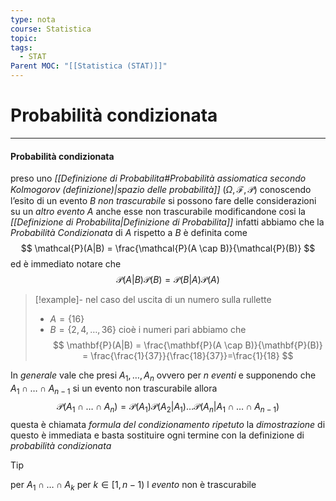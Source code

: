 ```yaml
---
type: nota
course: Statistica
topic: 
tags:
  - STAT
Parent MOC: "[[Statistica (STAT)]]"
---
```

# Probabilità condizionata
---
#### Probabilità condizionata
preso uno _[[Definizione di Probabilita#Probabilità assiomatica secondo Kolmogorov (definizione)|spazio delle probabilità]]_ $(\Omega,\mathcal{F},\mathcal{P})$ conoscendo l’esito di un evento $B$ _non trascurabile_ si possono fare delle considerazioni su un _altro evento_ $A$ anche esse non trascurabile modificandone cosi la _[[Definizione di Probabilita|Definizione di Probabilita]]_
infatti abbiamo che la _Probabilità Condizionata_ di $A$ rispetto a $B$ è definita come$$
\mathcal{P}(A|B) = \frac{\mathcal{P}(A \cap B)}{\mathcal{P}(B)}
$$
ed è immediato notare che $$\mathcal{P}(A|B)\mathcal{P}(B)=\mathcal{P}(B|A)\mathcal{P}(A)$$
>[!example]-
>nel caso del uscita di un numero sulla rullette
>- $A = \{16\}$
>- $B =\{2,4,\dots,36\}$ cioè i numeri pari
>abbiamo che
>$$
>\mathbf{P}(A|B) = \frac{\mathbf{P}(A \cap B)}{\mathbf{P}(B)} = \frac{\frac{1}{37}}{\frac{18}{37}}=\frac{1}{18}
>$$

In _generale_ vale che presi  $A_1,\dots,A_n$ ovvero per $n$ _eventi_  e supponendo che $A_1 \cap\dots \cap A_{n-1}$ si  un evento non trascurabile allora$$
\mathcal{P}(A_1 \cap\dots \cap A_n) = \mathcal{P}(A_1)\mathcal{P}(A_2|A_1) \dots\mathcal{P}(A_n|A_1 \cap\dots \cap A_{n-1})
$$ questa è chiamata _formula del condizionamento ripetuto_
la _dimostrazione_ di questo è immediata e basta sostituire ogni termine con la definizione di _probabilità condizionata_ 

>[!tip]
>per $A_{1} \cap\dots\cap A_{k}$ per $k\in[1,n-1)$ l _evento_ non è trascurabile

